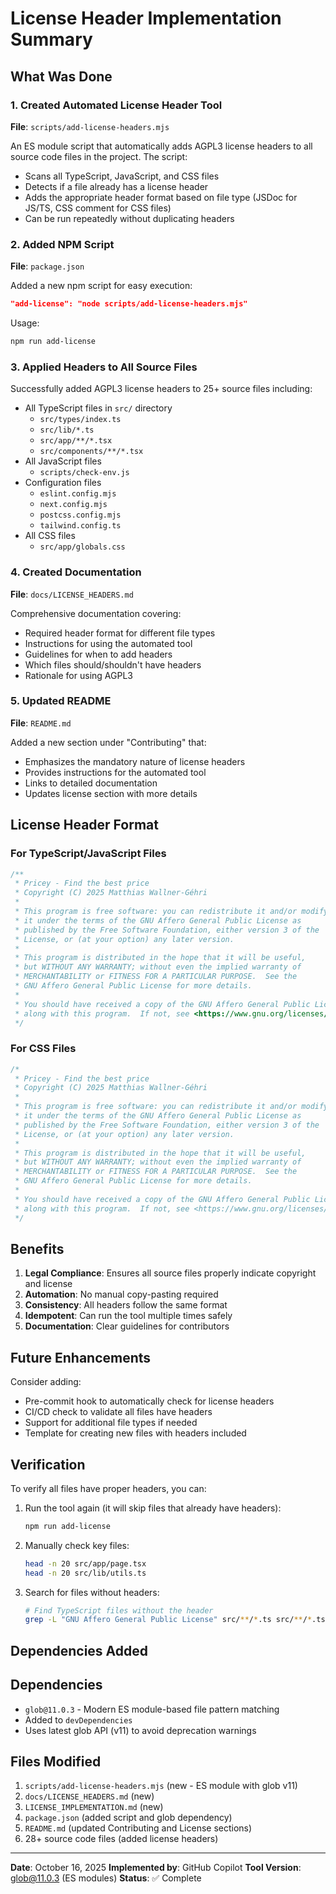 # License Header Implementation Summary

## What Was Done

### 1. Created Automated License Header Tool

**File**: `scripts/add-license-headers.mjs`

An ES module script that automatically adds AGPL3 license headers to all source code files in the project. The script:

- Scans all TypeScript, JavaScript, and CSS files
- Detects if a file already has a license header
- Adds the appropriate header format based on file type (JSDoc for JS/TS, CSS comment for CSS files)
- Can be run repeatedly without duplicating headers

### 2. Added NPM Script

**File**: `package.json`

Added a new npm script for easy execution:

```json
"add-license": "node scripts/add-license-headers.mjs"
```

Usage:

```bash
npm run add-license
```

### 3. Applied Headers to All Source Files

Successfully added AGPL3 license headers to 25+ source files including:

- All TypeScript files in `src/` directory
  - `src/types/index.ts`
  - `src/lib/*.ts`
  - `src/app/**/*.tsx`
  - `src/components/**/*.tsx`
- All JavaScript files
  - `scripts/check-env.js`
- Configuration files
  - `eslint.config.mjs`
  - `next.config.mjs`
  - `postcss.config.mjs`
  - `tailwind.config.ts`
- All CSS files
  - `src/app/globals.css`

### 4. Created Documentation

**File**: `docs/LICENSE_HEADERS.md`

Comprehensive documentation covering:

- Required header format for different file types
- Instructions for using the automated tool
- Guidelines for when to add headers
- Which files should/shouldn't have headers
- Rationale for using AGPL3

### 5. Updated README

**File**: `README.md`

Added a new section under "Contributing" that:

- Emphasizes the mandatory nature of license headers
- Provides instructions for the automated tool
- Links to detailed documentation
- Updates license section with more details

## License Header Format

### For TypeScript/JavaScript Files

```typescript
/**
 * Pricey - Find the best price
 * Copyright (C) 2025 Matthias Wallner-Géhri
 *
 * This program is free software: you can redistribute it and/or modify
 * it under the terms of the GNU Affero General Public License as
 * published by the Free Software Foundation, either version 3 of the
 * License, or (at your option) any later version.
 *
 * This program is distributed in the hope that it will be useful,
 * but WITHOUT ANY WARRANTY; without even the implied warranty of
 * MERCHANTABILITY or FITNESS FOR A PARTICULAR PURPOSE.  See the
 * GNU Affero General Public License for more details.
 *
 * You should have received a copy of the GNU Affero General Public License
 * along with this program.  If not, see <https://www.gnu.org/licenses/>.
 */
```

### For CSS Files

```css
/*
 * Pricey - Find the best price
 * Copyright (C) 2025 Matthias Wallner-Géhri
 *
 * This program is free software: you can redistribute it and/or modify
 * it under the terms of the GNU Affero General Public License as
 * published by the Free Software Foundation, either version 3 of the
 * License, or (at your option) any later version.
 *
 * This program is distributed in the hope that it will be useful,
 * but WITHOUT ANY WARRANTY; without even the implied warranty of
 * MERCHANTABILITY or FITNESS FOR A PARTICULAR PURPOSE.  See the
 * GNU Affero General Public License for more details.
 *
 * You should have received a copy of the GNU Affero General Public License
 * along with this program.  If not, see <https://www.gnu.org/licenses/>.
 */
```

## Benefits

1. **Legal Compliance**: Ensures all source files properly indicate copyright and license
2. **Automation**: No manual copy-pasting required
3. **Consistency**: All headers follow the same format
4. **Idempotent**: Can run the tool multiple times safely
5. **Documentation**: Clear guidelines for contributors

## Future Enhancements

Consider adding:

- Pre-commit hook to automatically check for license headers
- CI/CD check to validate all files have headers
- Support for additional file types if needed
- Template for creating new files with headers included

## Verification

To verify all files have proper headers, you can:

1. Run the tool again (it will skip files that already have headers):

   ```bash
   npm run add-license
   ```

2. Manually check key files:

   ```bash
   head -n 20 src/app/page.tsx
   head -n 20 src/lib/utils.ts
   ```

3. Search for files without headers:
   ```bash
   # Find TypeScript files without the header
   grep -L "GNU Affero General Public License" src/**/*.ts src/**/*.tsx
   ```

## Dependencies Added

## Dependencies

- `glob@11.0.3` - Modern ES module-based file pattern matching
- Added to `devDependencies`
- Uses latest glob API (v11) to avoid deprecation warnings

## Files Modified

1. `scripts/add-license-headers.mjs` (new - ES module with glob v11)
2. `docs/LICENSE_HEADERS.md` (new)
3. `LICENSE_IMPLEMENTATION.md` (new)
4. `package.json` (added script and glob dependency)
5. `README.md` (updated Contributing and License sections)
6. 28+ source code files (added license headers)

---

**Date**: October 16, 2025
**Implemented by**: GitHub Copilot
**Tool Version**: glob@11.0.3 (ES modules)
**Status**: ✅ Complete

